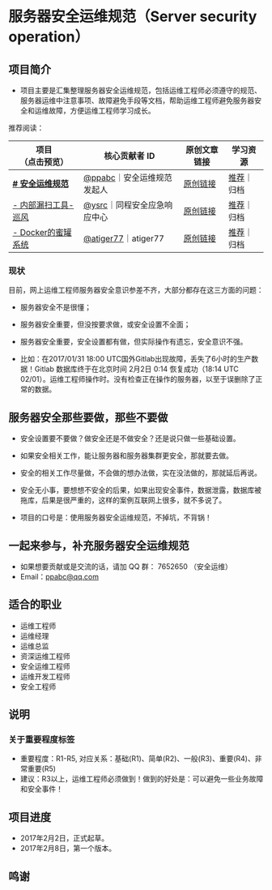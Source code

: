 # 服务器安全运维规范（Server security operation）


## 项目简介
- 项目主要是汇集整理服务器安全运维规范，包括运维工程师必须遵守的规范、服务器运维中注意事项、故障避免手段等文档，帮助运维工程师避免服务器安全和运维故障，方便运维工程师学习成长。

推荐阅读：

**项目**（点击预览）| **核心贡献者 ID** | **原创文章链接** |**学习资源**
-------------- | ---- | -------- | ---- |
[**# 安全运维规范**](https://github.com/aqzt/sso/blob/master/Server_security_operation.md)|[@ppabc](https://github.com/ppabc/)｜安全运维规范发起人 |[原创链接](https://github.com/aqzt/sso/blob/master/Server_security_operation.md)|[推荐](https://github.com/aqzt/sso)｜归档
|[- 内部漏扫工具-巡风](https://github.com/ysrc/xunfeng)|[@ysrc](https://github.com/ysrc)｜同程安全应急响应中心|[原创链接](http://www.freebuf.com/articles/security-management/126254.html)|[推荐](https://github.com/ysrc)｜归档
|[- Docker的蜜罐系统](https://github.com/atiger77/Dionaea)|[@atiger77](https://github.com/atiger77)｜atiger77|[原创链接](http://www.freebuf.com/articles/security-management/126254.html)|[推荐](https://github.com/ysrc)｜归档

### 现状
目前，网上运维工程师服务器安全意识参差不齐，大部分都存在这三方面的问题：
- 服务器安全不是很懂；
- 服务器安全重要，但没按要求做，或安全设置不全面；
- 服务器安全重要，安全设置都有做，但实际操作有遗忘，安全意识不强。

- 比如：在2017/01/31 18:00 UTC国外Gitlab出现故障，丢失了6小时的生产数据！Gitlab 数据库终于在北京时间 2月2日 0:14 恢复成功（18:14 UTC 02/01）。运维工程师操作时。没有检查正在操作的服务器，以至于误删除了正常的数据。

## 服务器安全那些要做，那些不要做
- 安全设置要不要做？做安全还是不做安全？还是说只做一些基础设置。
- 如果安全相关工作，能让服务器和服务器集群更安全，那就要去做。
- 安全的相关工作尽量做，不会做的想办法做，实在没法做的，那就延后再说。
- 安全无小事，要想想不安全的后果，如果出现安全事件，数据泄露，数据库被拖库，后果是很严重的，这样的案例互联网上很多，就不多说了。

- 项目的口号是：使用服务器安全运维规范，不掉坑，不背锅！

## 一起来参与，补充服务器安全运维规范
- 如果想要贡献或是交流的话，请加 QQ 群： 7652650 （安全运维）
- Email：ppabc@qq.com


## 适合的职业
- 运维工程师
- 运维经理
- 运维总监
- 资深运维工程师
- 安全运维工程师
- 运维开发工程师
- 安全工程师


## 说明
### 关于重要程度标签
- 重要程度：R1-R5, 对应关系：基础(R1)、简单(R2)、一般(R3)、重要(R4)、非常重要(R5)
- 建议：R3以上，运维工程师必须做到！做到的好处是：可以避免一些业务故障和安全事件！


## 项目进度
- 2017年2月2日，正式起草。
- 2017年2月8日，第一个版本。

## 鸣谢

